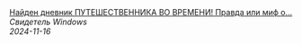 <!--2024-11-16 18:31:45-->
<div class="yb">
  <a class="nodecor" href="/index.html?tajny/najden_dnevnik_puteshestvennika_vo_vremeni_pravda_ili_mif_o_cheloveke_iz_23_veka">
    <img class="preview" data-videoid="WoX5ZoJIKhk" src="https://i4.ytimg.com/vi/WoX5ZoJIKhk/hqdefault.jpg" align="middle" alt="">
  </a>
  <div class="inlbl text">
    <a class="nodecor" href="/index.html?tajny/najden_dnevnik_puteshestvennika_vo_vremeni_pravda_ili_mif_o_cheloveke_iz_23_veka">Найден дневник ПУТЕШЕСТВЕННИКА ВО ВРЕМЕНИ! Правда или миф о...</a><br>
    <i class="smaller2">Свидетель Windows</i><br>
    <i class="smaller3">2024-11-16</i>
  </div>
</div>
